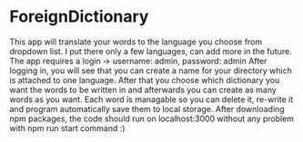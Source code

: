 # ForeignDictionary
This app will translate your words to the language you choose from dropdown list.
I put there only a few languages, can add more in the future.
The app requires a login -> username: admin, password: admin
After logging in, you will see that you can create a name for your directory which is attached to one language.
After that you choose which dictionary you want the words to be written in and afterwards you can create as many words as you want.
Each word is managable so you can delete it, re-write it and program automatically save them to local storage.
After downloading npm packages, the code should run on localhost:3000 without any problem with npm run start command :)
